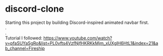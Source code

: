 # discord-clone
Starting this project by building Discord-inspired animated navbar first. 
<br>.
<br>.
<br>
Tutorial I followed: https://www.youtube.com/watch?v=pfaSUYaSgRo&list=PL0vfts4VzfNjfHKRKkMjm_xUXglH6HtL1&index=21&ab_channel=Fireship

